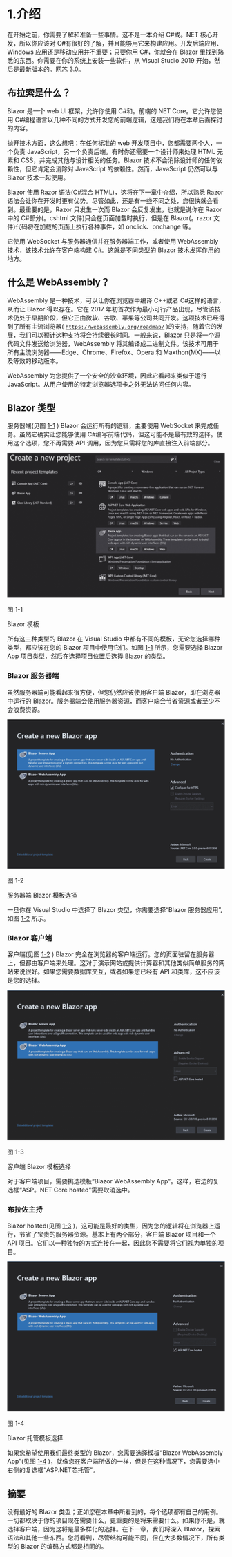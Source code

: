 # 1.介绍

在开始之前，你需要了解和准备一些事情。这不是一本介绍 C#或。NET 核心开发，所以你应该对 C#有很好的了解，并且能够用它来构建应用。开发后端应用、Windows 应用还是移动应用并不重要；只要你用 C#，你就会在 Blazor 里找到熟悉的东西。你需要在你的系统上安装一些软件，从 Visual Studio 2019 开始，然后是最新版本的。网芯 3.0。

## 布拉索是什么？

Blazor 是一个 web UI 框架，允许你使用 C#和。前端的 NET Core。它允许您使用 C#编程语言以几种不同的方式开发您的前端逻辑，这是我们将在本章后面探讨的内容。

抛开技术方面，这么想吧；在任何标准的 web 开发项目中，您都需要两个人，一个负责 JavaScript，另一个负责后端。有时你还需要一个设计师来处理 HTML 元素和 CSS，并完成其他与设计相关的任务。Blazor 技术不会消除设计师的任何依赖性，但它肯定会消除对 JavaScript 的依赖性。然而，JavaScript 仍然可以与 Blazor 技术一起使用。

Blazor 使用 Razor 语法(C#混合 HTML)，这将在下一章中介绍，所以熟悉 Razor 语法会让你在开发时更有优势。尽管如此，还是有一些不同之处，您很快就会看到。最重要的是，Razor 只发生一次而 Blazor 会反复发生，也就是说你在 Razor 中的 C#部分(。cshtml 文件)只会在页面加载时执行，但是在 Blazor(。razor 文件)代码将在加载的页面上执行各种事件，如 onclick、onchange 等。

它使用 WebSocket 与服务器通信并在服务器端工作，或者使用 WebAssembly 技术，该技术允许在客户端构建 C#。这就是不同类型的 Blazor 技术发挥作用的地方。

## 什么是 WebAssembly？

WebAssembly 是一种技术，可以让你在浏览器中编译 C++或者 C#这样的语言，从而让 Blazor 得以存在。它在 2017 年初首次作为最小可行产品出现，尽管该技术仍处于早期阶段，但它正由微软、谷歌、苹果等公司共同开发。这项技术已经得到了所有主流浏览器( [`https://webassembly.org/roadmap/`](https://webassembly.org/roadmap/) )的支持，随着它的发展，我们可以预计这种支持将会持续很长时间。一般来说，Blazor 只是将一个源代码文件发送给浏览器，WebAssembly 将其编译成二进制文件。该技术可用于所有主流浏览器——Edge、Chrome、Firefox、Opera 和 Maxthon(MX)——以及等效的移动版本。

WebAssembly 为您提供了一个安全的沙盒环境，因此它看起来类似于运行 JavaScript。从用户使用的特定浏览器选项卡之外无法访问任何内容。

## Blazor 类型

服务器端(见图 [1-1](#Fig1) ) Blazor 会运行所有的逻辑，主要使用 WebSocket 来完成任务。虽然它确实让您能够使用 C#编写前端代码，但这可能不是最有效的选择。使用这个选项，您不再需要 API 调用，因为您只需将您的库直接注入前端部分。

![img/487978_1_En_1_Fig1_HTML.jpg](img/487978_1_En_1_Fig1_HTML.jpg)

图 1-1

Blazor 模板

所有这三种类型的 Blazor 在 Visual Studio 中都有不同的模板，无论您选择哪种类型，都应该在您的 Blazor 项目中使用它们。如图 [1-1](#Fig1) 所示，您需要选择 Blazor App 项目类型，然后在选择项目位置后选择 Blazor 的类型。

### Blazor 服务器端

虽然服务器端可能看起来很方便，但您仍然应该使用客户端 Blazor，即在浏览器中运行的 Blazor。服务器端会使用服务器资源，而客户端会节省资源或者至少不会浪费资源。

![img/487978_1_En_1_Fig2_HTML.jpg](img/487978_1_En_1_Fig2_HTML.jpg)

图 1-2

服务器端 Blazor 模板选择

一旦你在 Visual Studio 中选择了 Blazor 类型，你需要选择“Blazor 服务器应用”,如图 [1-2](#Fig2) 所示。

### Blazor 客户端

客户端(见图 [1-2](#Fig2) ) Blazor 完全在浏览器的客户端运行。您的页面驻留在服务器上，但都由客户端来处理。这对于演示网站或提供计算器和其他类似简单服务的网站来说很好。如果您需要数据库交互，或者如果您已经有 API 和类库，这不应该是您的选择。

![img/487978_1_En_1_Fig3_HTML.jpg](img/487978_1_En_1_Fig3_HTML.jpg)

图 1-3

客户端 Blazor 模板选择

对于客户端项目，需要挑选模板“Blazor WebAssembly App”。这样，右边的复选框“ASP。NET Core hosted”需要取消选中。

### 布拉佐主持

Blazor hosted(见图 [1-3](#Fig3) )，这可能是最好的类型，因为您的逻辑将在浏览器上运行，节省了宝贵的服务器资源。基本上有两个部分，客户端 Blazor 项目和一个 API 项目。它们以一种独特的方式连接在一起，因此您不需要将它们视为单独的项目。

![img/487978_1_En_1_Fig4_HTML.jpg](img/487978_1_En_1_Fig4_HTML.jpg)

图 1-4

Blazor 托管模板选择

如果您希望使用我们最终类型的 Blazor，您需要选择模板“Blazor WebAssembly App”(见图 [1-4](#Fig4) )，就像您在客户端所做的一样，但是在这种情况下，您需要选中右侧的复选框“ASP.NET芯托管”。

## 摘要

没有最好的 Blazor 类型；正如您在本章中所看到的，每个选项都有自己的用例。一切都取决于你的项目现在需要什么，更重要的是将来需要什么。如果你不是，就选择客户端，因为这将是最多样化的选择。在下一章，我们将深入 Blazor，探索语法和其他一些东西。您将看到，尽管结构可能不同，但在大多数情况下，所有类型的 Blazor 的编码方式都是相同的。